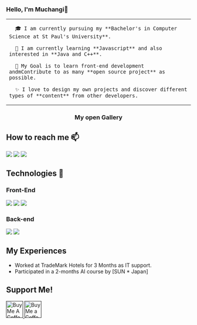### Hello, I'm Muchangi👋

<table>
  <tr>
    <td valign="center">
      
      🎓 I am currently pursuing my **Bachelor's in Computer Science at St Paul's University**.
      
      🌱 I am currently learning **Javascript** and also interested in **Java and C++**.

      🎯 My Goal is to learn front-end development andmContribute to as many **open source project** as possible.
      
      ✨ I love to design my own projects and discover different types of **content** from other developers.
      
      
    
    
  </tr>  
</table>

### <h3 align="center">My open Gallery</h3>

## How to reach me 📫
<p align="left>
<a href="" target="blank"><img src="https://img.icons8.com/fluency/35/000000/instagram-new.png"/></a>
<a href="" target="blank"><img src="https://img.icons8.com/color/35/000000/twitter--v2.png"/></a>
<a href="" target="blank"><img src="https://img.icons8.com/color/35/000000/linkedin.png"/></a>

</p>
 
 ## Technologies 📖
 ### Front-End 
 
<img src="https://img.icons8.com/color/35/000000/html-5--v1.png"/>
<img src="https://img.icons8.com/color/35/000000/css3.png"/>
<img src="https://img.icons8.com/color/35/000000/javascript--v1.png"/>

                                                                           
### Back-end
                                                                    
<img src="https://img.icons8.com/color/35/000000/c-plus-plus-logo.png"/>
<img src="https://img.icons8.com/color/35/000000/java-coffee-cup-logo--v2.png"/>                                                                               
  
## My Experiences

- Worked at TradeMark Hotels for 3 Months as IT support.
- Participated in a 2-months AI course by [SUN * Japan]                                                                           

                                                                              
## Support Me!

<a href="" target="_blank"><img height='35' style='border:0px;height:46px;' src='https://cdn.buymeacoffee.com/buttons/v2/default-yellow.png' border='0' alt='Buy Me A Coffee' /> 
<a href='' target='_blank'><img height='35' style='border:0px;height:46px;' src='https://az743702.vo.msecnd.net/cdn/kofi3.png?v=0' border='0' alt='Buy Me a Coffee at ko-fi.com' />                                                                            
                                                                 
<!--
**Muchangi-Murugi/Muchangi-Murugi** is a ✨ _special_ ✨ repository because its `README.md` (this file) appears on your GitHub profile.

Here are some ideas to get you started:

- 🔭 I’m currently working on ...
- 🌱 I’m currently learning ...
- 👯 I’m looking to collaborate on ...
- 🤔 I’m looking for help with ...
- 💬 Ask me about ...
- 📫 How to reach me: ...
- 😄 Pronouns: ...
- ⚡ Fun fact: ...
https://activity-graph.herokuapp.com/graph?username=#your-username&theme=dracula&hide_border=true) 
-->
